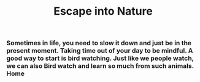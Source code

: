 <!DOCTYPE html>
<html lang="en US">
    <title>Birds of a feather</title>
<body> 
    <header>
    <h1>Escape into Nature</h1>
    </header>
    <h3>Sometimes in life, you need to slow it down and just be in the present moment. Taking time out of your day to be mindful. A good way to start is bird watching. Just like we people watch, we can also Bird watch and learn so much from such animals. 
<nav> Home
    
